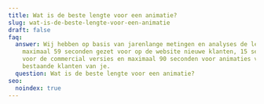 ```yaml
---
title: Wat is de beste lengte voor een animatie?
slug: wat-is-de-beste-lengte-voor-een-animatie
draft: false
faq:
  answer: Wij hebben op basis van jarenlange metingen en analyses de lengte op
    maximaal 59 seconden gezet voor op de website nieuwe klanten, 15 seconden
    voor de commercial versies en maximaal 90 seconden voor animaties voor
    bestaande klanten van je.
  question: Wat is de beste lengte voor een animatie?
seo:
  noindex: true
---
```

